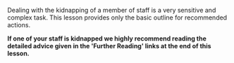 [Title]: # (Kidnapping)
[Difficulty]: # (Expert)
[Order]: # (13)

Dealing with the kidnapping of a member of staff is a very sensitive and complex task. This lesson provides only the basic outline for recommended actions.

**If one of your staff is kidnapped we highly recommend reading the detailed advice given in the 'Further Reading' links at the end of this lesson.**
